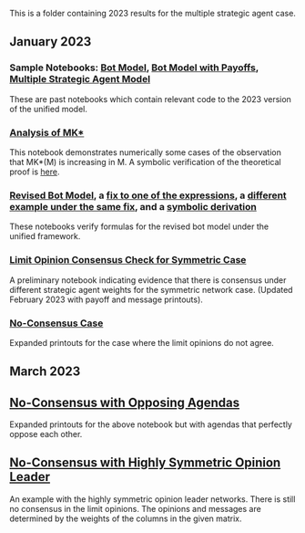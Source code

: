 This is a folder containing 2023 results for the multiple strategic agent case.

## January 2023

### Sample Notebooks: [Bot Model](https://github.com/weiliubc/strategic_influencer_of_naive_agents/blob/main/multiple_agent_case/bot_model_sample.ipynb), [Bot Model with Payoffs](https://github.com/weiliubc/strategic_influencer_of_naive_agents/blob/main/multiple_agent_case/bot_model_sample_with_payoffs.ipynb), [Multiple Strategic Agent Model](https://github.com/weiliubc/strategic_influencer_of_naive_agents/blob/main/multiple_agent_case/multi_model_sample.ipynb)
These are past notebooks which contain relevant code to the 2023 version of the unified model.

### [Analysis of MK*](https://github.com/weiliubc/strategic_influencer_of_naive_agents/blob/main/multiple_agent_case/mk_star.ipynb)
This notebook demonstrates numerically some cases of the observation that MK*(M) is increasing in M. A symbolic verification of the theoretical proof is [here](https://github.com/weiliubc/strategic_influencer_of_naive_agents/blob/main/multiple_agent_case/mk_star_sign.ipynb).

### [Revised Bot Model](https://github.com/weiliubc/strategic_influencer_of_naive_agents/blob/main/multiple_agent_case/revised_bot_model.ipynb), a [fix to one of the expressions](https://github.com/weiliubc/strategic_influencer_of_naive_agents/blob/main/multiple_agent_case/revised_bot_model_redo.ipynb), a [different example under the same fix](https://github.com/weiliubc/strategic_influencer_of_naive_agents/blob/main/multiple_agent_case/revised_bot_model_redo2.ipynb), and a [symbolic derivation](https://github.com/weiliubc/strategic_influencer_of_naive_agents/blob/main/multiple_agent_case/symbolic_bot_K_verification.ipynb)
These notebooks verify formulas for the revised bot model under the unified framework.

### [Limit Opinion Consensus Check for Symmetric Case](https://github.com/weiliubc/strategic_influencer_of_naive_agents/blob/main/multiple_agent_case/mus_weighted_symmetric_consensus_check.ipynb)
A preliminary notebook indicating evidence that there is consensus under different strategic agent weights for the symmetric network case. (Updated February 2023 with payoff and message printouts).

### [No-Consensus Case](https://github.com/weiliubc/strategic_influencer_of_naive_agents/blob/main/multiple_agent_case/clear_non_consensus.ipynb)
Expanded printouts for the case where the limit opinions do not agree.

## March 2023

## [No-Consensus with Opposing Agendas](https://github.com/weiliubc/strategic_influencer_of_naive_agents/blob/main/multiple_agent_case/opposing_agenda_non_consensus.ipynb)
Expanded printouts for the above notebook but with agendas that perfectly oppose each other.

## [No-Consensus with Highly Symmetric Opinion Leader](https://github.com/weiliubc/strategic_influencer_of_naive_agents/blob/main/multiple_agent_case/opposing_nonconsensus_symmetric.ipynb)
An example with the highly symmetric opinion leader networks. There is still no consensus in the limit opinions. The opinions and messages are determined by the weights of the columns in the given matrix.
